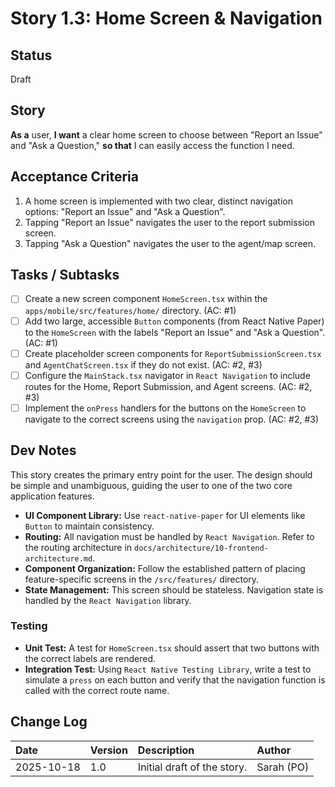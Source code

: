 # <!-- Powered by BMAD™ Core -->
# Story 1.3: Home Screen & Navigation

## Status
Draft

## Story
**As a** user,
**I want** a clear home screen to choose between "Report an Issue" and "Ask a Question,"
**so that** I can easily access the function I need.

## Acceptance Criteria
1. A home screen is implemented with two clear, distinct navigation options: "Report an Issue" and "Ask a Question".
2. Tapping "Report an Issue" navigates the user to the report submission screen.
3. Tapping "Ask a Question" navigates the user to the agent/map screen.

## Tasks / Subtasks
- [ ] Create a new screen component `HomeScreen.tsx` within the `apps/mobile/src/features/home/` directory. (AC: #1)
- [ ] Add two large, accessible `Button` components (from React Native Paper) to the `HomeScreen` with the labels "Report an Issue" and "Ask a Question". (AC: #1)
- [ ] Create placeholder screen components for `ReportSubmissionScreen.tsx` and `AgentChatScreen.tsx` if they do not exist. (AC: #2, #3)
- [ ] Configure the `MainStack.tsx` navigator in `React Navigation` to include routes for the Home, Report Submission, and Agent screens. (AC: #2, #3)
- [ ] Implement the `onPress` handlers for the buttons on the `HomeScreen` to navigate to the correct screens using the `navigation` prop. (AC: #2, #3)

## Dev Notes
This story creates the primary entry point for the user. The design should be simple and unambiguous, guiding the user to one of the two core application features.

- **UI Component Library:** Use `react-native-paper` for UI elements like `Button` to maintain consistency.
- **Routing:** All navigation must be handled by `React Navigation`. Refer to the routing architecture in `docs/architecture/10-frontend-architecture.md`.
- **Component Organization:** Follow the established pattern of placing feature-specific screens in the `/src/features/` directory.
- **State Management:** This screen should be stateless. Navigation state is handled by the `React Navigation` library.

### Testing
- **Unit Test:** A test for `HomeScreen.tsx` should assert that two buttons with the correct labels are rendered.
- **Integration Test:** Using `React Native Testing Library`, write a test to simulate a `press` on each button and verify that the navigation function is called with the correct route name.

## Change Log
| Date | Version | Description | Author |
| :--- | :--- | :--- | :--- |
| 2025-10-18 | 1.0 | Initial draft of the story. | Sarah (PO) |
